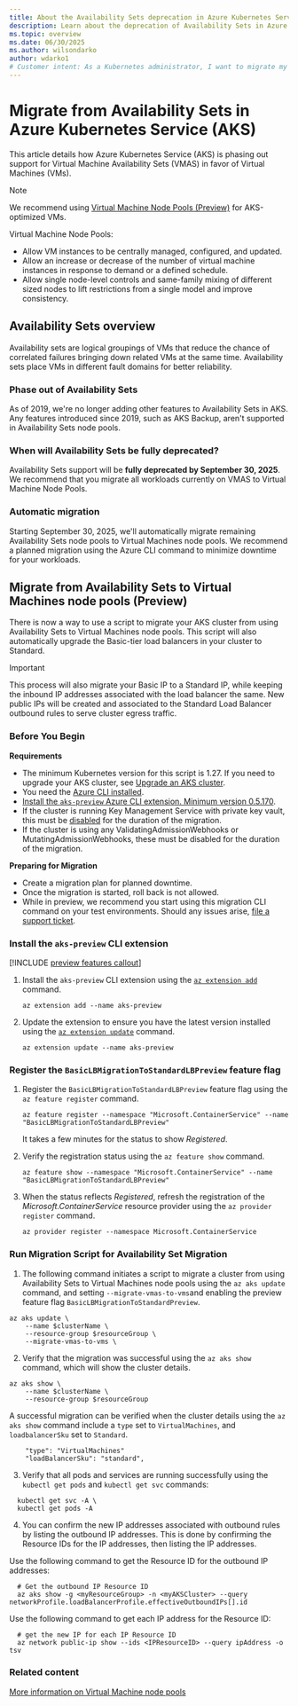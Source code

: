 ```yaml
---
title: About the Availability Sets deprecation in Azure Kubernetes Services (AKS)
description: Learn about the deprecation of Availability Sets in Azure Kubernetes Service (AKS).
ms.topic: overview
ms.date: 06/30/2025
ms.author: wilsondarko
author: wdarko1
# Customer intent: As a Kubernetes administrator, I want to migrate my workloads from Virtual Machine Availability Sets to Virtual Machine Node Pools, so that I can ensure ongoing support and take advantage of enhanced management features before the deprecation deadline.
---
```


#  Migrate from Availability Sets in Azure Kubernetes Service (AKS)

This article details how Azure Kubernetes Service (AKS) is phasing out support for Virtual Machine Availability Sets (VMAS) in favor of Virtual Machines (VMs).

> [!NOTE]
> We recommend using [Virtual Machine Node Pools (Preview)](virtual-machines-node-pools.md) for AKS-optimized VMs.
>
> Virtual Machine Node Pools:
>
> - Allow VM instances to be centrally managed, configured, and updated.
> - Allow an increase or decrease of the number of virtual machine instances in response to demand or a defined schedule.
> - Allow single node-level controls and same-family mixing of different sized nodes to lift restrictions from a single model and improve consistency.
>

## Availability Sets overview

Availability sets are logical groupings of VMs that reduce the chance of correlated failures bringing down related VMs at the same time. Availability sets place VMs in different fault domains for better reliability.

### Phase out of Availability Sets

As of 2019, we're no longer adding other features to Availability Sets in AKS. Any features introduced since 2019, such as AKS Backup, aren't supported in Availability Sets node pools.

### When will Availability Sets be fully deprecated?

Availability Sets support will be **fully deprecated by September 30, 2025**. We recommend that you migrate all workloads currently on VMAS to Virtual Machine Node Pools. 

### Automatic migration

Starting September 30, 2025, we'll automatically migrate remaining Availability Sets node pools to Virtual Machines node pools. We recommend a planned migration using the Azure CLI command to minimize downtime for your workloads.

## Migrate from Availability Sets to Virtual Machines node pools (Preview)

There is now a way to use a script to migrate your AKS cluster from using Availability Sets to Virtual Machines node pools. This script will also automatically upgrade the Basic-tier load balancers in your cluster to Standard. 

>[!IMPORTANT]
>This process will also migrate your Basic IP to a Standard IP, while keeping the inbound IP addresses associated with the load balancer the same. New public IPs will be created and associated to the Standard Load Balancer outbound rules to serve cluster egress traffic.

### Before You Begin

**Requirements**
- The minimum Kubernetes version for this script is 1.27. If you need to upgrade your AKS cluster, see [Upgrade an AKS cluster](./upgrade-aks-cluster.md#upgrade-an-aks-cluster).
- You need the [Azure CLI installed](/cli/azure/install-azure-cli).
- [Install the `aks-preview` Azure CLI extension.  Minimum version 0.5.170](#install-the-aks-preview-cli-extension).
- If the cluster is running Key Management Service with private key vault, this must be [disabled][turn-off-kms] for the duration of the migration.
- If the cluster is using any ValidatingAdmissionWebhooks or MutatingAdmissionWebhooks, these must be disabled for the duration of the migration.

**Preparing for Migration**
- Create a migration plan for planned downtime.
- Once the migration is started, roll back is not allowed.
- While in preview, we recommend you start using this migration CLI command on your test environments. Should any issues arise, [file a support ticket][file-support-ticket].

### Install the `aks-preview` CLI extension

[!INCLUDE [preview features callout](~/reusable-content/ce-skilling/azure/includes/aks/includes/preview/preview-callout.md)]

1. Install the `aks-preview` CLI extension using the [`az extension add`][az-extension-add] command.

    ```azurecli-interactive
    az extension add --name aks-preview
    ```

2. Update the extension to ensure you have the latest version installed using the [`az extension update`][az-extension-update] command.

    ```azurecli-interactive
    az extension update --name aks-preview
    ```

### Register the `BasicLBMigrationToStandardLBPreview` feature flag

1. Register the `BasicLBMigrationToStandardLBPreview` feature flag using the `az feature register` command.

    ```azurecli-interactive
    az feature register --namespace "Microsoft.ContainerService" --name "BasicLBMigrationToStandardLBPreview"
    ```

    It takes a few minutes for the status to show *Registered*.

2. Verify the registration status using the `az feature show` command.

    ```azurecli-interactive
    az feature show --namespace "Microsoft.ContainerService" --name "BasicLBMigrationToStandardLBPreview"
    ```

3. When the status reflects *Registered*, refresh the registration of the *Microsoft.ContainerService* resource provider using the `az provider register` command.

    ```azurecli-interactive
    az provider register --namespace Microsoft.ContainerService
    ```

### Run Migration Script for Availability Set Migration

1. The following command initiates a script to migrate a cluster from using Availability Sets to Virtual Machines node pools using the `az aks update` command, and setting `--migrate-vmas-to-vms`and enabling the preview feature flag `BasicLBMigrationToStandardPreview`.

```azurecli-interactive
az aks update \
    --name $clusterName \
    --resource-group $resourceGroup \
    --migrate-vmas-to-vms \
```

2. Verify that the migration was successful using the `az aks show` command, which will show the cluster details.
```azurecli-interactive
az aks show \
    --name $clusterName \
    --resource-group $resourceGroup
```

A successful migration can be verified when the cluster details using the `az aks show` command include a `type` set to `VirtualMachines`, and `loadbalancerSku` set to `Standard`. 
```azurecli-interactive
    "type": "VirtualMachines"
    "loadBalancerSku": "standard",
```

3. Verify that all pods and services are running successfully using the `kubectl get pods` and `kubectl get svc` commands:
```azurecli-interactive
  kubectl get svc -A \
  kubectl get pods -A
```

4. You can confirm the new IP addresses associated with outbound rules by listing the outbound IP addresses. This is done by confirming the Resource IDs for the IP addresses, then listing the IP addresses. 

Use the following command to get the Resource ID for the outbound IP addresses:
```azurecli-interactive
  # Get the outbound IP Resource ID
  az aks show -g <myResourceGroup> -n <myAKSCluster> --query networkProfile.loadBalancerProfile.effectiveOutboundIPs[].id
```

Use the following command to get each IP address for the Resource ID:
```azurecli-interactive
  # get the new IP for each IP Resource ID
  az network public-ip show --ids <IPResourceID> --query ipAddress -o tsv
```

### Related content

<!-- LINKS - internal -->

[turn-off-kms]: /azure/aks/use-kms-etcd-encryption#turn-off-kms
[az-aks-create]: /cli/azure/aks#az_aks_create
[az-aks-update]: /cli/azure/aks#az_aks_update
[install-azure-cli]: /cli/azure/install-azure-cli
[az-extension-add]: /cli/azure/extension#az-extension-add
[az-extension-update]: /cli/azure/extension#az-extension-update
[More information on Virtual Machine node pools](virtual-machines-node-pools.md)

<!-- LINKS - External -->
[file-support-ticket]: https://azure.microsoft.com/support/create-ticket

